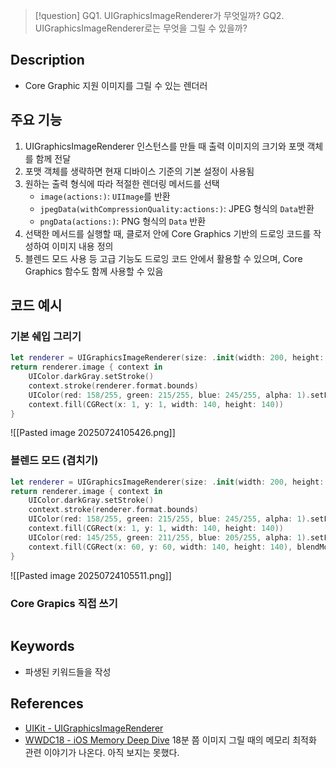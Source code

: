 >[!question]
>GQ1. UIGraphicsImageRenderer가 무엇일까?
>GQ2. UIGraphicsImageRenderer로는 무엇을 그릴 수 있을까?

## Description
- Core Graphic 지원 이미지를 그릴 수 있는 렌더러

## 주요 기능
1. UIGraphicsImageRenderer 인스턴스를 만들 때 출력 이미지의 크기와 포맷 객체를 함께 전달  
2. 포맷 객체를 생략하면 현재 디바이스 기준의 기본 설정이 사용됨
3. 원하는 출력 형식에 따라 적절한 렌더링 메서드를 선택
	- `image(actions:)`: `UIImage`를 반환
	- `jpegData(withCompressionQuality:actions:)`: JPEG 형식의 `Data`반환
	- `pngData(actions:)`: PNG 형식의 `Data` 반환
4. 선택한 메서드를 실행할 때, 클로저 안에 Core Graphics 기반의 드로잉 코드를 작성하여 이미지 내용 정의
5. 블렌드 모드 사용 등 고급 기능도 드로잉 코드 안에서 활용할 수 있으며, Core Graphics 함수도 함께 사용할 수 있음


## 코드 예시

### 기본 쉐입 그리기

```swift
let renderer = UIGraphicsImageRenderer(size: .init(width: 200, height: 200))
return renderer.image { context in
	UIColor.darkGray.setStroke()
	context.stroke(renderer.format.bounds)
	UIColor(red: 158/255, green: 215/255, blue: 245/255, alpha: 1).setFill()
	context.fill(CGRect(x: 1, y: 1, width: 140, height: 140))
}
```

![[Pasted image 20250724105426.png]]

### 블렌드 모드 (겹치기)

```swift
let renderer = UIGraphicsImageRenderer(size: .init(width: 200, height: 200))
return renderer.image { context in
	UIColor.darkGray.setStroke()
	context.stroke(renderer.format.bounds)
	UIColor(red: 158/255, green: 215/255, blue: 245/255, alpha: 1).setFill()
	context.fill(CGRect(x: 1, y: 1, width: 140, height: 140))
	UIColor(red: 145/255, green: 211/255, blue: 205/255, alpha: 1).setFill()
	context.fill(CGRect(x: 60, y: 60, width: 140, height: 140), blendMode: .multiply)
}
```

![[Pasted image 20250724105511.png]]

### Core Grapics 직접 쓰기

```s
```

## Keywords
+ 파생된 키워드들을 작성

## References
- [UIKit - UIGraphicsImageRenderer](https://developer.apple.com/documentation/uikit/uigraphicsimagerenderer)
- [WWDC18 - iOS Memory Deep Dive](https://developer.apple.com/kr/videos/play/wwdc2018/416) 18분 쯤 이미지 그릴 때의 메모리 최적화 관련 이야기가 나온다. 아직 보지는 못했다.

